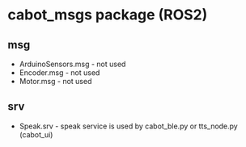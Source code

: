 # cabot_msgs package (ROS2)

## msg

- ArduinoSensors.msg - not used
- Encoder.msg - not used
- Motor.msg - not used

## srv

- Speak.srv - speak service is used by cabot_ble.py or tts_node.py (cabot_ui)
